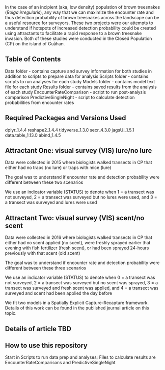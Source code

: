 In the case of an incipient (aka, low density) population of brown treesnakes (*Boiga irregularis*), any way that we can maximize the encounter rate and thus detection probability of brown treesnakes across the landscape can be a useful resource for surveyors. These two projects were our attempts to understand if hotspots of increased detection probability could be created using attractants to facilitate a rapid response to a brown treesnake invasion. Both of these studies were conducted in the Closed Population (CP) on the island of Gu&aring;han.

## Table of Contents
Data folder - contains capture and survey information for both studies in addition to scripts to prepare data for analysis
Scripts folder - contains scripts to run analyses for each study
Models folder - contains model text file for each study
Results folder - contains saved results from the analysis of each study
EncounterRateComparison - script to run post-analysis comparison
PredictiveSingleNight - script to calculate detection probabilities from encounter rates

## Required Packages and Versions Used
dplyr_1.4.4
reshape2_1.4.4
tidyverse_1.3.0
secr_4.3.0
jagsUI_1.5.1
data.table_1.13.0
abind_1.4.5

## Attractant One: visual survey (VIS) lure/no lure

Data were collected in 2015 where biologists walked transects in CP that either had no traps (no lure) or traps with mice (lure)

The goal was to understand if encounter rate and detection probability were different between these two scenarios

We use an indicator variable (STATUS) to denote when 1 = a transect was not surveyed, 2 = a transect was surveyed but no lures were used, and 3 = a transect was surveyed and lures were used 

## Attractant Two: visual survey (VIS) scent/no scent

Data were collected in 2016 where biologists walked transects in CP that either had no scent applied (no scent), were freshly sprayed earlier that evening with fish fertilizer (fresh scent), or had been sprayed 24-hours previously with that scent (old scent)

The goal was to understand if encounter rate and detection probability were different between these three scenarios

We use an indicator variable (STATUS) to denote when 0 = a transect was not surveyed, 2 = a transect was surveyed but no scent was sprayed, 3 = a transect was surveyed and fresh scent was applied, and 4 = a transect was surveyed and scent had been applied the day before

We fit two models in a Spatially Explicit Capture-Recapture framework. Details of this work can be found in the published journal article on this topic.

## Details of article TBD

## How to use this repository

Start in Scripts to run data prep and analyses; Files to calculate results are EncounterRateComparisons and PredictiveSingleNight

